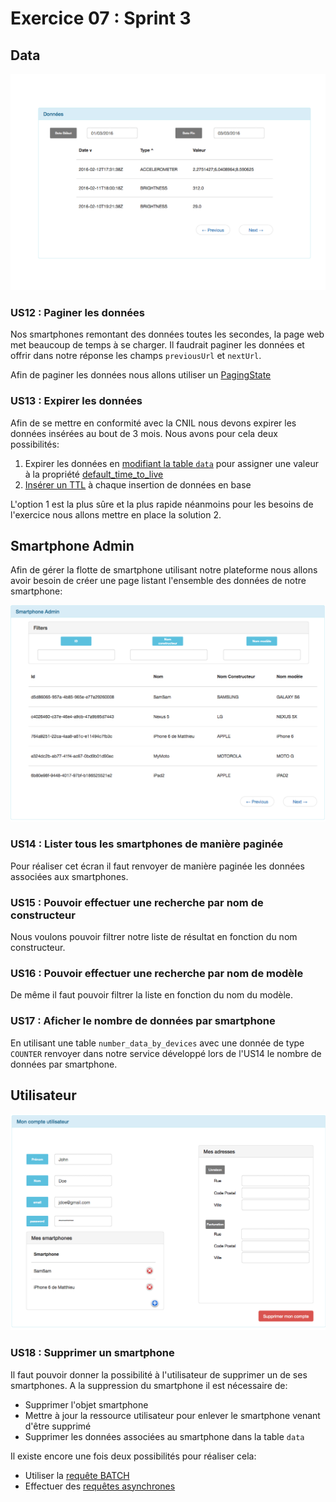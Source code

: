 # Exercice 07 : Sprint 3

## Data

![Smartphone Data v3](https://raw.githubusercontent.com/mNantern/formation-cassandra/master/exercices/data/media/smartphone_data3.png)

### US12 : Paginer les données

Nos smartphones remontant des données toutes les secondes, la page web met beaucoup de temps à se charger. Il faudrait paginer les données et offrir dans notre réponse les champs `previousUrl` et `nextUrl`.

Afin de paginer les données nous allons utiliser un [PagingState](http://docs.datastax.com/en/drivers/java/3.0/index.html)

### US13 : Expirer les données

Afin de se mettre en conformité avec la CNIL nous devons expirer les données insérées au bout de 3 mois.
Nous avons pour cela deux possibilités:

1. Expirer les données en [modifiant la table `data`](http://docs.datastax.com/en/cql/3.3/cql/cql_reference/alter_table_r.html) pour assigner une valeur à la propriété [default_time_to_live](http://docs.datastax.com/en/cql/3.3/cql/cql_reference/tabProp.html)
2. [Insérer un TTL](http://docs.datastax.com/en/cql/3.3/cql/cql_reference/insert_r.html?scroll=refInsert__timestamp_ttl) à chaque insertion de données en base

L'option 1 est la plus sûre et la plus rapide néanmoins pour les besoins de l'exercice nous allons mettre en place la solution 2.

## Smartphone Admin

Afin de gérer la flotte de smartphone utilisant notre plateforme nous allons avoir besoin de créer une page listant l'ensemble des données de notre smartphone:

![Smartphone Admin](https://raw.githubusercontent.com/mNantern/formation-cassandra/master/exercices/data/media/smartphone_admin.png)

### US14 : Lister tous les smartphones de manière paginée

Pour réaliser cet écran il faut renvoyer de manière paginée les données associées aux smartphones.

### US15 : Pouvoir effectuer une recherche par nom de constructeur

Nous voulons pouvoir filtrer notre liste de résultat en fonction du nom constructeur.

### US16 : Pouvoir effectuer une recherche par nom de modèle

De même il faut pouvoir filtrer la liste en fonction du nom du modèle.

### US17 : Aficher le nombre de données par smartphone

En utilisant une table `number_data_by_devices` avec une donnée de type `COUNTER` renvoyer dans notre service développé lors de l'US14 le nombre de données par smartphone.

## Utilisateur

![User detais v3](https://raw.githubusercontent.com/mNantern/formation-cassandra/master/exercices/data/media/user3.png)

### US18 : Supprimer un smartphone

Il faut pouvoir donner la possibilité à l'utilisateur de supprimer un de ses smartphones.
A la suppression du smartphone il est nécessaire de:
* Supprimer l'objet smartphone
* Mettre à jour la ressource utilisateur pour enlever le smartphone venant d'être supprimé
* Supprimer les données associées au smartphone dans la table `data`

Il existe encore une fois deux possibilités pour réaliser cela:
* Utiliser la [requête BATCH](http://docs.datastax.com/en/developer/java-driver/3.0/java-driver/reference/batch-statements.html)
* Effectuer des [requêtes asynchrones](https://lostechies.com/ryansvihla/2014/08/28/cassandra-batch-loading-without-the-batch-keyword/)
